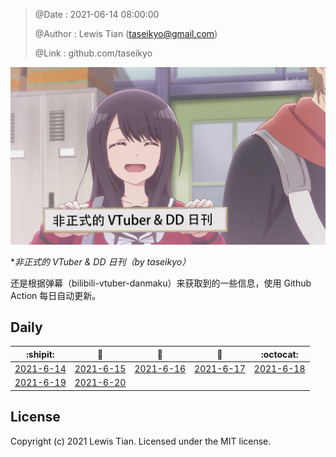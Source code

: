 > @Date    : 2021-06-14 08:00:00
>
> @Author  : Lewis Tian (taseikyo@gmail.com)
>
> @Link    : github.com/taseikyo

![](../images/daily.jpg)

\**非正式的 VTuber & DD 日刊（by taseikyo）*

还是根据弹幕（bilibili-vtuber-danmaku）来获取到的一些信息，使用 Github Action 每日自动更新。

## Daily

|            :shipit:            |        :jack_o_lantern:        |             :beer:             |           :fish_cake:          |            :octocat:           |
|:------------------------------:|:------------------------------:|:------------------------------:|:------------------------------:|:------------------------------:|
| [2021-6-14](2021-6-14.md) | [2021-6-15](2021-6-15.md) | [2021-6-16](2021-6-16.md) | [2021-6-17](2021-6-17.md) | [2021-6-18](2021-6-18.md) |
| [2021-6-19](2021-6-19.md) | [2021-6-20](2021-6-20.md) | | | | |

## License

Copyright (c) 2021 Lewis Tian. Licensed under the MIT license.
